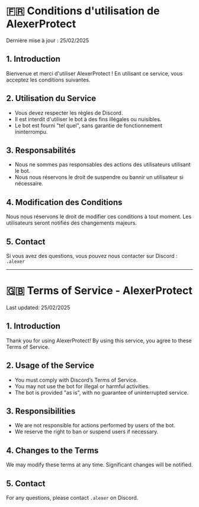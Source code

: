 # 🇫🇷 Conditions d'utilisation de AlexerProtect

Dernière mise à jour : 25/02/2025

## 1. Introduction
Bienvenue et merci d'utiliser AlexerProtect ! En utilisant ce service, vous acceptez les conditions suivantes.

## 2. Utilisation du Service
- Vous devez respecter les règles de Discord.
- Il est interdit d'utiliser le bot à des fins illégales ou nuisibles.
- Le bot est fourni "tel quel", sans garantie de fonctionnement ininterrompu.

## 3. Responsabilités
- Nous ne sommes pas responsables des actions des utilisateurs utilisant le bot.
- Nous nous réservons le droit de suspendre ou bannir un utilisateur si nécessaire.

## 4. Modification des Conditions
Nous nous réservons le droit de modifier ces conditions à tout moment. Les utilisateurs seront notifiés des changements majeurs.

## 5. Contact
Si vous avez des questions, vous pouvez nous contacter sur Discord : `.alexer`

----------------------

# 🇬🇧 Terms of Service - AlexerProtect

Last updated: 25/02/2025

## 1. Introduction
Thank you for using AlexerProtect! By using this service, you agree to these Terms of Service.

## 2. Usage of the Service
- You must comply with Discord’s Terms of Service.
- You may not use the bot for illegal or harmful activities.
- The bot is provided "as is", with no guarantee of uninterrupted service.

## 3. Responsibilities
- We are not responsible for actions performed by users of the bot.
- We reserve the right to ban or suspend users if necessary.

## 4. Changes to the Terms
We may modify these terms at any time. Significant changes will be notified.

## 5. Contact
For any questions, please contact `.alexer` on Discord.
